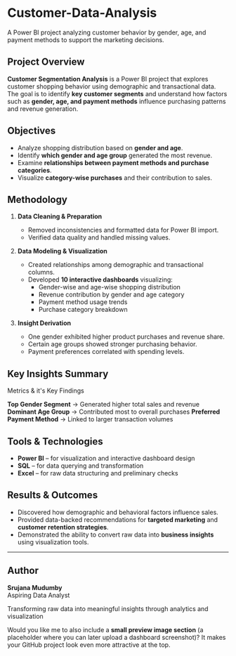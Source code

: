# Customer-Data-Analysis
A Power BI project analyzing customer behavior by gender, age, and payment methods to support the marketing decisions.


##  Project Overview  
**Customer Segmentation Analysis** is a Power BI project that explores customer shopping behavior using demographic and transactional data.  
The goal is to identify **key customer segments** and understand how factors such as **gender, age, and payment methods** influence purchasing patterns and revenue generation.  



##  Objectives  
- Analyze shopping distribution based on **gender and age**.  
- Identify **which gender and age group** generated the most revenue.  
- Examine **relationships between payment methods and purchase categories**.  
- Visualize **category-wise purchases** and their contribution to sales.  


##  Methodology  
1. **Data Cleaning & Preparation**  
   - Removed inconsistencies and formatted data for Power BI import.  
   - Verified data quality and handled missing values.  

2. **Data Modeling & Visualization**  
   - Created relationships among demographic and transactional columns.  
   - Developed **10 interactive dashboards** visualizing:  
     - Gender-wise and age-wise shopping distribution  
     - Revenue contribution by gender and age category  
     - Payment method usage trends  
     - Purchase category breakdown  

3. **Insight Derivation**  
   - One gender exhibited higher product purchases and revenue share.  
   - Certain age groups showed stronger purchasing behavior.  
   - Payment preferences correlated with spending levels.  



##  Key Insights Summary  

Metrics & it's  Key Findings

**Top Gender Segment** -> Generated higher total sales and revenue 
**Dominant Age Group** -> Contributed most to overall purchases 
**Preferred Payment Method** -> Linked to larger transaction volumes 



##  Tools & Technologies  
- **Power BI** – for visualization and interactive dashboard design  
- **SQL** – for data querying and transformation  
- **Excel** – for raw data structuring and preliminary checks  


##  Results & Outcomes  
- Discovered how demographic and behavioral factors influence sales.  
- Provided data-backed recommendations for **targeted marketing** and **customer retention strategies**.  
- Demonstrated the ability to convert raw data into **business insights** using visualization tools.  

---

##  Author  
**Srujana Mudumby**  
 Aspiring Data Analyst  

Transforming raw data into meaningful insights through analytics and visualization


Would you like me to also include a **small preview image section** (a placeholder where you can later upload a dashboard screenshot)? It makes your GitHub project look even more attractive at the top.
